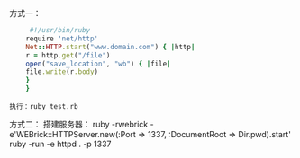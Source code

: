 方式一：
```ruby
	 #!/usr/bin/ruby  
	require 'net/http'  
	Net::HTTP.start("www.domain.com") { |http|  
	r = http.get("/file")  
	open("save_location", "wb") { |file|  
	file.write(r.body)  
	}  
	} 
```
 
	执行：ruby test.rb

方式二：
搭建服务器：
ruby -rwebrick -e'WEBrick::HTTPServer.new(:Port => 1337, :DocumentRoot => Dir.pwd).start'  
ruby -run -e httpd . -p 1337
